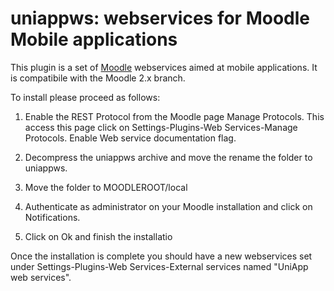 uniappws: webservices for Moodle Mobile applications
====================================================

This plugin is a set of [Moodle](http://moodle.org) webservices aimed at mobile 
applications. It is compatibile with the Moodle 2.x branch.

To install please proceed as follows:

1. Enable the REST Protocol from the Moodle page Manage Protocols.
	This access this page click on Settings-Plugins-Web Services-Manage Protocols.
	Enable Web service documentation flag.

2. Decompress the uniappws archive and move the rename the folder to uniappws.

3. Move the folder to MOODLEROOT/local

4. Authenticate as administrator on your Moodle installation and click on Notifications.

5. Click on Ok and finish the installatio

Once the installation is complete you should have a new webservices set under
Settings-Plugins-Web Services-External services named "UniApp web services".

